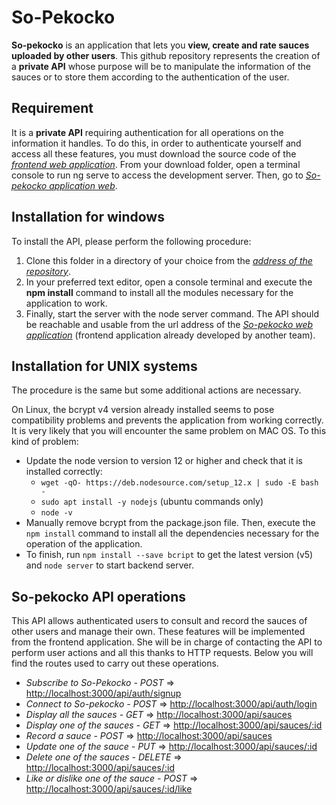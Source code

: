 # So-Pekocko

**So-pekocko** is an application that lets you **view, create and rate sauces uploaded by other users**. This github repository represents the creation of a **private API** whose purpose will be to manipulate the information of the sauces or to store them according to the authentication of the user.

## Requirement

It is a **private API** requiring authentication for all operations on the information it handles. To do this, in order to authenticate yourself and access all these features, you must download the source code of the *[frontend web application](https://github.com/OpenClassrooms-Student-Center/dwj-projet6.git)*.
From your download folder, open a terminal console to run ng serve to access the development server. Then, go to *[So-pekocko application web](http://localhost:4200/)*.

## Installation for windows

To install the API, please perform the following procedure:
1. Clone this folder in a directory of your choice from the *[address of the repository](https://github.com/Jonathan-admin/So-Pekocko.git)*.
2. In your preferred text editor, open a console terminal and execute the **npm install** command to install all the modules necessary for the application to work.
3. Finally, start the server with the node server command. The API should be reachable and usable from the url address of the *[So-pekocko web application](http://localhost:4200/)* (frontend application already developed by another team).


## Installation for UNIX systems

The procedure is the same but some additional actions are necessary.

On Linux, the bcrypt v4 version already installed seems to pose compatibility problems and prevents the application from working correctly. It is very likely that you will encounter the same problem on MAC OS.
To this kind of problem:
* Update the node version to version 12 or higher and check that it is installed correctly: 
  * `wget -qO- https://deb.nodesource.com/setup_12.x | sudo -E bash -`
  * `sudo apt install -y nodejs`            (ubuntu commands only)
  * `node -v`
* Manually remove bcrypt from the package.json file. Then, execute the `npm install` command to install all the dependencies necessary for the operation of the application.
* To finish, run `npm install --save bcript` to get the latest version (v5) and `node server` to start backend server.
  
## So-pekocko API operations

This API allows authenticated users to consult and record the sauces of other users and manage their own. These features will be implemented from the frontend application. She will be in charge of contacting the API to perform user actions and all this thanks to HTTP requests. Below you will find the routes used to carry out these operations.
* *Subscribe to So-Pekocko - POST* => [http://localhost:3000/api/auth/signup](http://localhost:3000/api/auth/signup)
* *Connect to So-pekocko - POST* => [http://localhost:3000/api/auth/login](http://localhost:3000/api/auth/login)
* *Display all the sauces - GET* => [http://localhost:3000/api/sauces](http://localhost:3000/api/sauces)
* *Display one of the sauces - GET* => [http://localhost:3000/api/sauces/:id](http://localhost:3000/api/sauces/:id)
* *Record a sauce - POST* => [http://localhost:3000/api/sauces](http://localhost:3000/api/sauces)
* *Update one of the sauce - PUT* => [http://localhost:3000/api/sauces/:id](http://localhost:3000/api/sauces/:id)
* *Delete one of the sauces - DELETE* => [http://localhost:3000/api/sauces/:id](http://localhost:3000/api/sauces/:id)
* *Like or dislike one of the sauce - POST* => [http://localhost:3000/api/sauces/:id/like](http://localhost:3000/api/sauces/:id/like)
